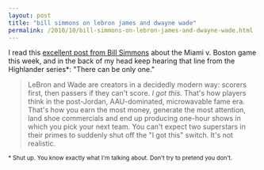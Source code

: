 ```yaml
---
layout: post
title: "bill simmons on lebron james and dwayne wade"
permalink: /2010/10/bill-simmons-on-lebron-james-and-dwayne-wade.html
---
```


<p>I read this <a href="http://sports.espn.go.com/espn/page2/story?page=simmons/10129&amp;sportCat=nba">excellent post from Bill Simmons</a> about the Miami v. Boston game this week, and in the back of my head keep hearing that line from the Highlander series*: &quot;There can be only one.&quot;</p>

<blockquote><p>LeBron and Wade are creators in a decidedly modern way: scorers first, then passers if they can&#39;t score. <i>I got this.</i> That&#39;s how players think in the post-Jordan, AAU-dominated, microwavable fame era. That&#39;s how you earn the most money, generate the most attention, land shoe commercials and end up producing one-hour shows in which you pick your next team. You can&#39;t expect two superstars in their primes to suddenly shut off the &quot;I got this&quot; switch. It&#39;s not realistic.</p></blockquote>

<p><small>* Shut up. You know exactly what I&#39;m talking about. Don&#39;t try to pretend you don&#39;t.</small></p>



